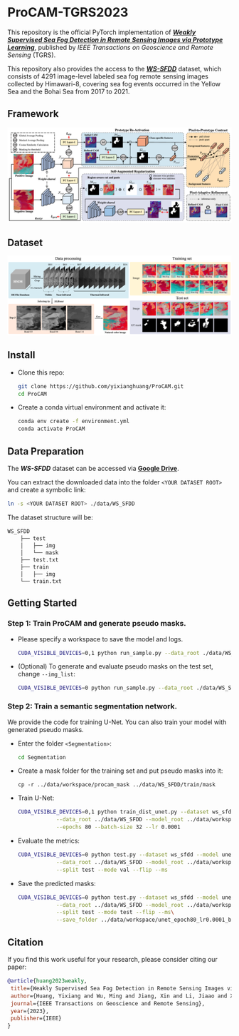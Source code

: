 # ProCAM-TGRS2023

This repository is the official PyTorch implementation of [***Weakly Supervised Sea Fog Detection in Remote Sensing Images via Prototype Learning***](https://ieeexplore.ieee.org/abstract/document/10278477), published by *IEEE Transactions on Geoscience and Remote Sensing* (TGRS). 

This repository also provides the access to the [***WS-SFDD***](#data-preparation) dataset, which consists of 4291 image-level labeled sea fog remote sensing images collected by Himawari-8, covering sea fog events occurred in the Yellow Sea and the Bohai Sea from 2017 to 2021.

## Framework

![framework](assets/framework.png)

## Dataset

![dataset](assets/dataset.png)

## Install

- Clone this repo:

    ```bash
    git clone https://github.com/yixianghuang/ProCAM.git
    cd ProCAM
    ```

- Create a conda virtual environment and activate it:

    ```bash
    conda env create -f environment.yml
    conda activate ProCAM
    ```

## Data Preparation

The ***WS-SFDD*** dataset can be accessed via [**Google Drive**](https://drive.google.com/file/d/1c6JaZTxMohoesa50AEameoMxPUjrMABc/view?usp=sharing).

You can extract the downloaded data into the folder ```<YOUR DATASET ROOT>``` and create a symbolic link:

```bash
ln -s <YOUR DATASET ROOT> ./data/WS_SFDD
```

The dataset structure will be:

```
WS_SFDD
    ├── test
    │   ├── img
    │   └── mask
    ├── test.txt
    ├── train
    │   ├── img
    └── train.txt
```

## Getting Started

### Step 1: Train ProCAM and generate pseudo masks.

- Please specify a workspace to save the model and logs.

    ```bash
    CUDA_VISIBLE_DEVICES=0,1 python run_sample.py --data_root ./data/WS_SFDD --work_space ./data/workspace --log_name sample_train --train_cam_pass True --train_procam_pass True --make_procam_pass True
    ```

- (Optional) To generate and evaluate pseudo masks on the test set, change ```--img_list```:

    ```bash
    CUDA_VISIBLE_DEVICES=0 python run_sample.py --data_root ./data/WS_SFDD --work_space ./data/workspace --log_name sample_eval --make_procam_pass True --eval_cam_pass True --mask_dir procam_mask_test --img_list test.txt
    ```

### Step 2: Train a semantic segmentation network.

We provide the code for training U-Net. You can also train your model with generated pseudo masks.

- Enter the folder ```<Segmentation>```:

    ```bash
    cd Segmentation
    ```

- Create a mask folder for the training set and put pseudo masks into it:

    ```
    cp -r ../data/workspace/procam_mask ../data/WS_SFDD/train/mask
    ```

- Train U-Net:

    ```bash
    CUDA_VISIBLE_DEVICES=0,1 python train_dist_unet.py --dataset ws_sfdd --model unet \
                --data_root ../data/WS_SFDD --model_root ../data/workspace/unet_epoch80_lr0.0001_bz32 \
                --epochs 80 --batch-size 32 --lr 0.0001
    ```

- Evaluate the metrics:

    ```bash
    CUDA_VISIBLE_DEVICES=0 python test.py --dataset ws_sfdd --model unet \
                --data_root ../data/WS_SFDD --model_root ../data/workspace/unet_epoch80_lr0.0001_bz32 \
                --split test --mode val --flip --ms
    ```

- Save the predicted masks:

    ```bash
    CUDA_VISIBLE_DEVICES=0 python test.py --dataset ws_sfdd --model unet \
                --data_root ../data/WS_SFDD --model_root ../data/workspace/unet_epoch80_lr0.0001_bz32 \
                --split test --mode test --flip --ms\
                --save_folder ../data/workspace/unet_epoch80_lr0.0001_bz32/output_mask
    ```

## Citation

If you find this work useful for your research, please consider citing our paper:

   ```bibtex
   @article{huang2023weakly,
    title={Weakly Supervised Sea Fog Detection in Remote Sensing Images via Prototype Learning},
    author={Huang, Yixiang and Wu, Ming and Jiang, Xin and Li, Jiaao and Xu, Mengqiu and Zhang, Chuang and Guo, Jun},
    journal={IEEE Transactions on Geoscience and Remote Sensing},
    year={2023},
    publisher={IEEE}
   }
   ```